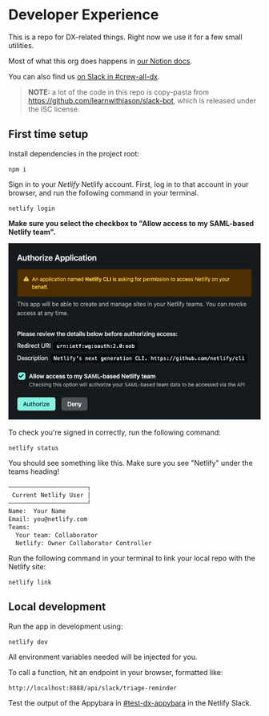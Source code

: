 # Developer Experience

This is a repo for DX-related things. Right now we use it for a few small utilities.

Most of what this org does happens in
[our Notion docs](https://www.notion.so/netlify/About-DX-Netlify-876ff549e02646b7b4d889e025ec7768).

You can also find us [on Slack in #crew-all-dx](https://netlify.slack.com/archives/CCC1HDWQY).

> **NOTE:** a lot of the code in this repo is copy-pasta from https://github.com/learnwithjason/slack-bot, which is
> released under the ISC license.

## First time setup

Install dependencies in the project root:

```
npm i
```

Sign in to your _Netlify_ Netlify account. First, log in to that account in your browser, and run the following command
in your terminal.

```
netlify login
```

**Make sure you select the checkbox to "Allow access to my SAML-based Netlify team".**

![Screenshot of the Netlify auth screen showing the SAML checkbox checked](netlify_login_screenshot.png)

To check you're signed in correctly, run the following command:

```
netlify status
```

You should see something like this. Make sure you see "Netlify" under the teams heading!

```
──────────────────────┐
 Current Netlify User │
──────────────────────┘
Name:  Your Name
Email: you@netlify.com
Teams:
  Your team: Collaborator
  Netlify: Owner Collaborator Controller
```

Run the following command in your terminal to link your local repo with the Netlify site:

```
netlify link
```

## Local development

Run the app in development using:

```
netlify dev
```

All environment variables needed will be injected for you.

To call a function, hit an endpoint in your browser, formatted like:

```
http://localhost:8888/api/slack/triage-reminder
```

Test the output of the Appybara in [#test-dx-appybara](https://app.slack.com/client/T02UKDKNA/C04C21ZNFEC) in the
Netlify Slack.
